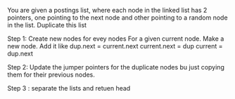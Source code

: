 You are given a postings list, where each node in the linked list has 2 pointers, one pointing to the next node and other pointing to a random node in the list. Duplicate this list

Step 1: Create new nodes for evey nodes
For a given current node. 
Make a new node. 
Add it like 
  dup.next = current.next
  current.next = dup
  current = dup.next
  

Step 2: Update the jumper pointers for the duplicate nodes bu just copying them
for their previous nodes. 

Step 3 : separate the lists and retuen head
  
